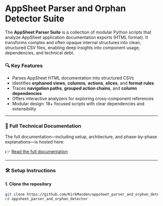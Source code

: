 # AppSheet Parser and Orphan Detector Suite

The **AppSheet Parser Suite** is a collection of modular Python scripts that analyze AppSheet application documentation exports (HTML format). It transforms complex and often opaque internal structures into clean, structured CSV files, enabling deep insights into component usage, dependencies, and technical debt.

### 🔍 Key Features

- Parses AppSheet HTML documentation into structured CSVs
- Identifies **orphaned views**, **columns**, **actions**, **slices**, and **format rules**
- Traces **navigation paths**, **grouped action chains**, and **column dependencies**
- Offers interactive analyzers for exploring cross-component references
- Modular design: 18+ focused scripts with clear dependencies and extensibility

---

### 📘 Full Technical Documentation

The full documentation—including setup, architecture, and phase-by-phase explanations—is hosted here:

👉 [Read the full documentation](https://kirkmasden.com/appsheet_parser_docs/)

---

### 🛠️ Setup Instructions

#### 1. Clone the repository

```bash
git clone https://github.com/KirkMasden/appsheet_parser_and_orphan_detector.git
cd appsheet_parser_and_orphan_detector

